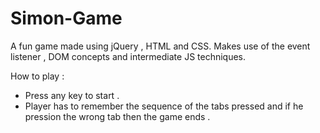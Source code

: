 # Simon-Game

A fun game made using jQuery , HTML and CSS. Makes use of the event listener , DOM concepts and intermediate JS techniques.

How to play :

- Press any key to start .
- Player has to remember the sequence of the tabs pressed and if he pression the wrong tab then the game ends .

